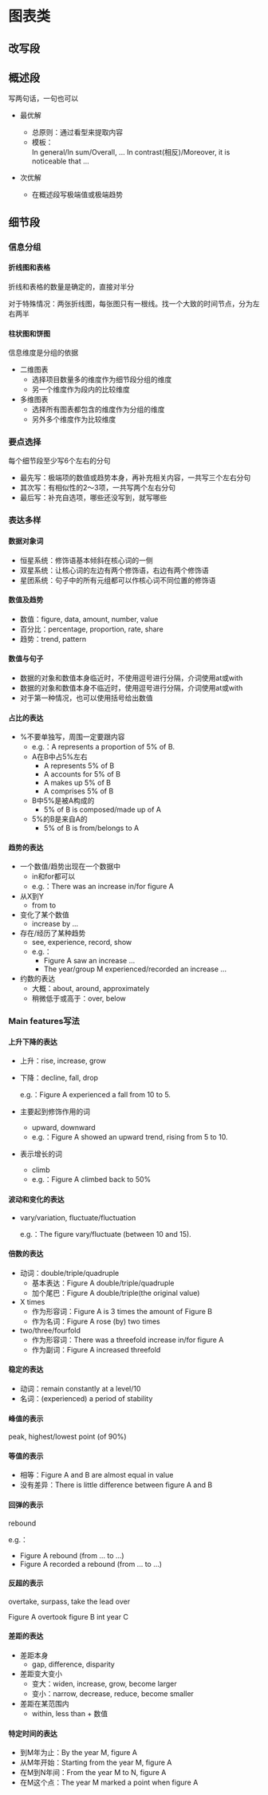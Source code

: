 # 图表类

## 改写段

## 概述段

写两句话，一句也可以

- 最优解
    - 总原则：通过看型来提取内容
    - 模板：  
        In general/In sum/Overall, ... In contrast(相反)/Moreover, it is noticeable that ...

- 次优解
    - 在概述段写极端值或极端趋势

## 细节段

### 信息分组

#### 折线图和表格

折线和表格的数量是确定的，直接对半分

对于特殊情况：两张折线图，每张图只有一根线。找一个大致的时间节点，分为左右两半

#### 柱状图和饼图

信息维度是分组的依据
- 二维图表
    - 选择项目数量多的维度作为细节段分组的维度
    - 另一个维度作为段内的比较维度
- 多维图表
    - 选择所有图表都包含的维度作为分组的维度
    - 另外多个维度作为比较维度

### 要点选择

每个细节段至少写6个左右的分句

- 最先写：极端项的数值或趋势本身，再补充相关内容，一共写三个左右分句
- 其次写：有相似性的2～3项，一共写两个左右分句
- 最后写：补充自选项，哪些还没写到，就写哪些

### 表达多样

#### 数据对象词

- 恒星系统：修饰语基本倾斜在核心词的一侧
- 双星系统：让核心词的左边有两个修饰语，右边有两个修饰语
- 星团系统：句子中的所有元组都可以作核心词不同位置的修饰语

#### 数值及趋势

- 数值：figure, data, amount, number, value
- 百分比：percentage, proportion, rate, share
- 趋势：trend, pattern

#### 数值与句子

- 数据的对象和数值本身临近时，不使用逗号进行分隔，介词使用at或with
- 数据的对象和数值本身不临近时，使用逗号进行分隔，介词使用at或with
- 对于第一种情况，也可以使用括号给出数值

#### 占比的表达

- %不要单独写，周围一定要跟内容
    - e.g.：A represents a proportion of 5% of B.
    - A在B中占5%左右
        - A represents 5% of B
        - A accounts for 5% of B
        - A makes up 5% of B
        - A comprises 5% of B
    - B中5%是被A构成的
        - 5% of B is composed/made up of A
    - 5%的B是来自A的
        - 5% of B is from/belongs to A

#### 趋势的表达

- 一个数值/趋势出现在一个数据中
    - in和for都可以
    - e.g.：There was an increase in/for figure A
- 从X到Y
    - from to
- 变化了某个数值
    - increase by ...
- 存在/经历了某种趋势
    - see, experience, record, show
    - e.g.：
        - Figure A saw an increase ...
        - The year/group M experienced/recorded an increase ...
- 约数的表达
    - 大概：about, around, approximately
    - 稍微低于或高于：over, below

### Main features写法

#### 上升下降的表达

- 上升：rise, increase, grow
- 下降：decline, fall, drop

    e.g.：Figure A experienced a fall from 10 to 5.

- 主要起到修饰作用的词
    - upward, downward
    - e.g.：Figure A showed an upward trend, rising from 5 to 10.
- 表示增长的词
    - climb
    - e.g.：Figure A climbed back to 50%

#### 波动和变化的表达

- vary/variation, fluctuate/fluctuation

    e.g.：The figure vary/fluctuate (between 10 and 15).

#### 倍数的表达

- 动词：double/triple/quadruple
    - 基本表达：Figure A double/triple/quadruple
    - 加个尾巴：Figure A double/triple(the original value)
- X times
    - 作为形容词：Figure A is 3 times the amount of Figure B
    - 作为名词：Figure A rose (by) two times
- two/three/fourfold
    - 作为形容词：There was a threefold increase in/for figure A
    - 作为副词：Figure A increased threefold

#### 稳定的表达

- 动词：remain constantly at a level/10
- 名词：(experienced) a period of stability

#### 峰值的表示

peak, highest/lowest point (of 90%)

#### 等值的表示

- 相等：Figure A and B are almost equal in value
- 没有差异：There is little difference between figure A and B

#### 回弹的表示

rebound

e.g.：
- Figure A rebound (from ... to ...)
- Figure A recorded a rebound (from ... to ...)

#### 反超的表示

overtake, surpass, take the lead over

Figure A overtook figure B int year C

#### 差距的表达

- 差距本身
    - gap, difference, disparity
- 差距变大变小
    - 变大：widen, increase, grow, become larger
    - 变小：narrow, decrease, reduce, become smaller
- 差距在某范围内
    - within, less than + 数值

#### 特定时间的表达

- 到M年为止：By the year M, figure A
- 从M年开始：Starting from the year M, figure A
- 在M到N年间：From the year M to N, figure A
- 在M这个点：The year M marked a point when figure A